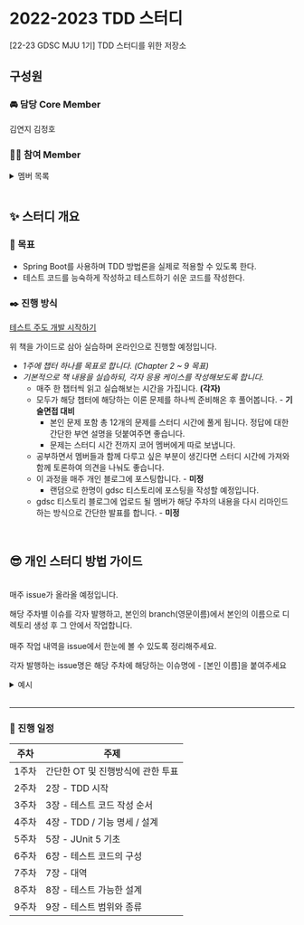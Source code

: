 # 2022-2023 TDD 스터디

[22-23 GDSC MJU 1기] TDD 스터디를 위한 저장소
<br/>

## 구성원

### 🚘 담당 Core Member

김연지 김정호

### 🤷‍♂️ 참여 Member

 <details><summary>멤버 목록</summary>
<br>

한규범

이재준

박소정

장채은

신동민

임건영

이상민(M)

김규리

류민아

정창우

</details>

<br/>

## ✨ 스터디 개요

### 🎈 목표

- Spring Boot를 사용하며 TDD 방법론을 실제로 적용할 수 있도록 한다.
- 테스트 코드를 능숙하게 작성하고 테스트하기 쉬운 코드를 작성한다.

### ✒️ 진행 방식

[테스트 주도 개발 시작하기](http://www.yes24.com/Product/Goods/89145195)

위 책을 가이드로 삼아 실습하며 온라인으로 진행할 예정입니다.

- _1주에 챕터 하나를 목표로 합니다. (Chapter 2 ~ 9 목표)_
- _기본적으로 책 내용을 실습하되, 각자 응용 케이스를 작성해보도록 합니다._
  - 매주 한 챕터씩 읽고 실습해보는 시간을 가집니다. **(각자)**
  - 모두가 해당 챕터에 해당하는 이론 문제를 하나씩 준비해온 후 풀어봅니다. - **기술면접 대비**
    - 본인 문제 포함 총 12개의 문제를 스터디 시간에 풀게 됩니다.
      정답에 대한 간단한 부연 설명을 덧붙여주면 좋습니다.
    - 문제는 스터디 시간 전까지 코어 멤버에게 따로 보냅니다.
  - 공부하면서 멤버들과 함께 다루고 싶은 부분이 생긴다면 스터디 시간에 가져와 함께 토론하여 의견을 나눠도 좋습니다.
  - 이 과정을 매주 개인 블로그에 포스팅합니다. - **미정**
    - 랜덤으로 한명이 gdsc 티스토리에 포스팅을 작성할 예정입니다.
  - gdsc 티스토리 블로그에 업로드 될 멤버가 해당 주차의 내용을 다시 리마인드하는 방식으로 간단한 발표를 합니다. - **미정**

<br/>

## 😎 개인 스터디 방법 가이드

<br/> 
매주 issue가 올라올 예정입니다.

해당 주차별 이슈를 각자 발행하고, 본인의 branch(영문이름)에서 본인의 이름으로 디렉토리 생성 후 그 안에서 작업합니다.
<br/>  
매주 작업 내역을 issue에서 한눈에 볼 수 있도록 정리해주세요.

각자 발행하는 issue명은 해당 주차에 해당하는 이슈명에 - [본인 이름]을 붙여주세요

 <details><summary>예시</summary>
<br>
### 해당 주차에 맞게 이슈가 올라옵니다.

![공지용 image1](https://user-images.githubusercontent.com/65845941/210167396-43018066-ebd7-41d3-a96e-415eae74ceaf.png)

### 해당 이슈명에 맞게 개인의 이슈를 발행합니다.

![공지용 image2](https://user-images.githubusercontent.com/65845941/210167398-085c1c90-dfd8-422b-889b-568aa5e7638d.png)

`코어멤버가 발행한 이슈에 ' - [본인 이름] ' 형식을 추가해서 발행한 모습입니다.`

![공지용 image2-1](https://user-images.githubusercontent.com/65845941/210167399-ec689a99-42bc-4f89-8ff3-1816d03a1a01.png)

`이렇게 해당 주차 이슈에 본인이 발행한 이슈가 보여야합니다.`

### 본인 이름으로 된 브랜치에서 해당 이슈명을 포함한 커밋으로 공부 내역을 기록합니다.

![공지용 image3](https://user-images.githubusercontent.com/65845941/210167400-c6ea916b-623d-4e40-ae19-3edbe8a87da5.png)

`자신이 발행한 이슈에 위와 같이 공부한 기록을 하셔야 합니다.`

![공지용 image4](https://user-images.githubusercontent.com/65845941/210167402-5e7066cb-8e73-495f-8ecb-846d976a85d9.png)

`이렇게 본인 영문이름으로 된 브랜치를 사용하셔야 합니다.`  
`또한, 본인의 이름으로 된 디렉토리를 생성하고 그 안에서 진행하셔야 합니다.`

</details>

<br/>
<hr>

### 📆 진행 일정

| 주차  | 주제                              |
| ----- | --------------------------------- |
| 1주차 | 간단한 OT 및 진행방식에 관한 투표 |
| 2주차 | 2장 - TDD 시작                    |
| 3주차 | 3장 - 테스트 코드 작성 순서       |
| 4주차 | 4장 - TDD / 기능 명세 / 설계      |
| 5주차 | 5장 - JUnit 5 기초                |
| 6주차 | 6장 - 테스트 코드의 구성          |
| 7주차 | 7장 - 대역                        |
| 8주차 | 8장 - 테스트 가능한 설계          |
| 9주차 | 9장 - 테스트 범위와 종류          |
